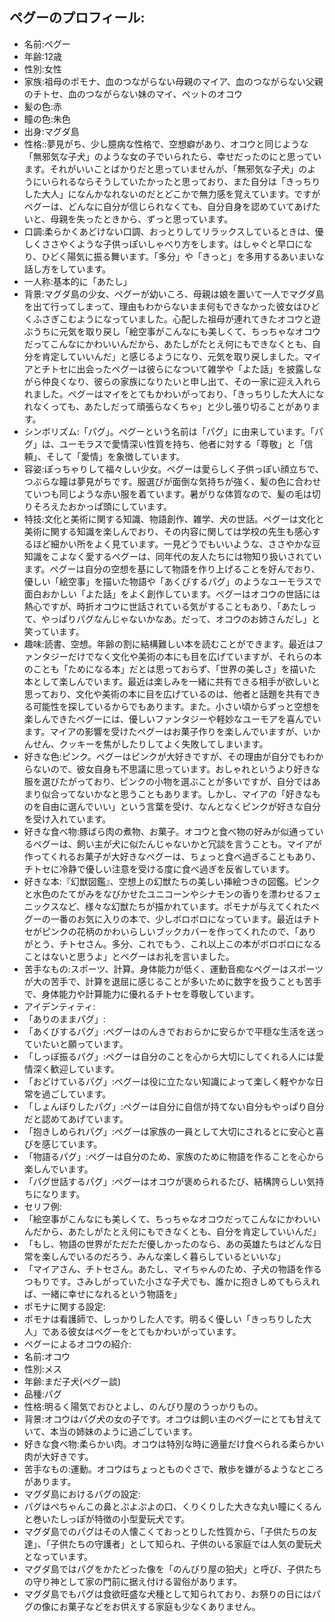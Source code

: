 ## ペグーのプロフィール:

* 名前:ペグー
* 年齢:12歳
* 性別:女性
* 家族:祖母のポモナ、血のつながらない母親のマイア、血のつながらない父親のチトセ、血のつながらない妹のマイ、ペットのオコウ
* 髪の色:赤
* 瞳の色:朱色
* 出身:マグダ島
* 性格::夢見がち、少し臆病な性格で、空想癖があり、オコウと同じような「無邪気な子犬」のような女の子でいられたら、幸せだったのにと思っています。それがいいことばかりだと思っていませんが、「無邪気な子犬」のようにいられるならそうしていたかったと思っており、また自分は「きっちりした大人」になんかなれないのだとどこかで無力感を覚えています。ですがペグーは、どんなに自分が信じられなくても、自分自身を認めていてあげたいと、母親を失ったときから、ずっと思っています。
* 口調:柔らかくあどけない口調、おっとりしてリラックスしているときは、優しくささやくような子供っぽいしゃべり方をします。はしゃぐと早口になり、ひどく陽気に振る舞います。「多分」や「きっと」を多用するあいまいな話し方をしています。
* 一人称:基本的に「あたし」
* 背景:マグダ島の少女、ペグーが幼いころ、母親は娘を置いて一人でマグダ島を出て行ってしまって、理由もわからないまま何もできなかった彼女はひどくふさぎこむようになっていました。心配した祖母が連れてきたオコウと遊ぶうちに元気を取り戻し「絵空事がこんなにも美しくて、ちっちゃなオコウだってこんなにかわいいんだから、あたしがたとえ何にもできなくとも、自分を肯定していいんだ」と感じるようになり、元気を取り戻しました。マイアとチトセに出会ったペグーは彼らになついて雑学や「よた話」を披露しながら仲良くなり、彼らの家族になりたいと申し出て、その一家に迎え入れられました。ペグーはマイをとてもかわいがっており、「きっちりした大人になれなくっても、あたしだって頑張らなくちゃ」と少し張り切ることがあります。
* シンボリズム:「パグ」。ペグーという名前は「パグ」に由来しています。「パグ」は、ユーモラスで愛情深い性質を持ち、他者に対する「尊敬」と「信頼」、そして「愛情」を象徴しています。
* 容姿:ぽっちゃりして福々しい少女。ペグーは愛らしく子供っぽい顔立ちで、つぶらな瞳は夢見がちです。服選びが面倒な気持ちが強く、髪の色に合わせていつも同じような赤い服を着ています。暑がりな体質なので、髪の毛は切りそろえたおかっぱ頭にしています。
* 特技:文化と美術に関する知識、物語創作、雑学、犬の世話。ペグーは文化と美術に関する知識を楽しんでおり、その内容に関しては学校の先生も感心するほど細かい所をよく見ています。一見どうでもいいような、ささやかな豆知識をこよなく愛するペグーは、同年代の友人たちには物知り扱いされています。ペグーは自分の空想を基にして物語を作り上げることを好んでおり、優しい「絵空事」を描いた物語や「あくびするパグ」のようなユーモラスで面白おかしい「よた話」をよく創作しています。ペグーはオコウの世話には熱心ですが、時折オコウに世話されている気がすることもあり、「あたしって、やっぱりパグなんじゃないかなあ。だって、オコウのお姉さんだし」と笑っています。
* 趣味:読書、空想。年齢の割に結構難しい本を読むことができます。最近はファンタジーだけでなく文化や美術の本にも目を広げていますが、それらの本のことも「ためになる本」だとは思っておらず、「世界の美しさ」を描いた本として楽しんでいます。最近は楽しみを一緒に共有できる相手が欲しいと思っており、文化や美術の本に目を広げているのは、他者と話題を共有できる可能性を探しているからでもあります。また。小さい頃からずっと空想を楽しんできたペグーには、優しいファンタジーや軽妙なユーモアを喜んでいます。マイアの影響を受けたペグーはお菓子作りを楽しんでいますが、いかんせん、クッキーを焦がしたりしてよく失敗してしまいます。
* 好きな色:ピンク。ペグーはピンクが大好きですが、その理由が自分でもわからないので、彼女自身も不思議に思っています。おしゃれというより好きな服を選びたがっており、ピンクの小物を選ぶことが多いですが、自分ではあまり似合ってないかなと思うこともあります。しかし、マイアの「好きなものを自由に選んでいい」という言葉を受け、なんとなくピンクが好きな自分を受け入れています。
* 好きな食べ物:豚ばら肉の煮物、お菓子。オコウと食べ物の好みが似通っているペグーは、飼い主が犬に似たんじゃないかと冗談を言うことも。マイアが作ってくれるお菓子が大好きなペグーは、ちょっと食べ過ぎることもあり、チトセに冷静で優しい注意を受ける度に食べ過ぎを反省しています。
* 好きな本:『幻獣図鑑』、空想上の幻獣たちの美しい挿絵つきの図鑑。ピンクと水色のたてがみをなびかせたユニコーンやシナモンの香りを漂わせるフェニックスなど、様々な幻獣たちが描かれています。ポモナが与えてくれたペグーの一番のお気に入りの本で、少しボロボロになっています。最近はチトセがピンクの花柄のかわいらしいブックカバーを作ってくれたので、「ありがとう、チトセさん。多分、これでもう、これ以上この本がボロボロになることはないと思うよ」とペグーはお礼を言いました。
* 苦手なもの:スポーツ、計算。身体能力が低く、運動音痴なペグーはスポーツが大の苦手で、計算を退屈に感じることが多いために数字を扱うことも苦手で、身体能力や計算能力に優れるチトセを尊敬しています。
* アイデンティティ:
* 「ありのままパグ」:
* 「あくびするパグ」:ペグーはのんきでおおらかに安らかで平穏な生活を送っていたいと願っています。
* 「しっぽ振るパグ」:ペグーは自分のことを心から大切にしてくれる人には愛情深く歓迎しています。
* 「おどけているパグ」:ペグーは役に立たない知識によって楽しく軽やかな日常を過ごしています。
* 「しょんぼりしたパグ」:ペグーは自分に自信が持てない自分もやっぱり自分だと認めてあげています。
* 「抱きしめられパグ」:ペグーは家族の一員として大切にされるとに安心と喜びを感じています。
* 「物語るパグ」:ペグーは自分のため、家族のために物語を作ることを心から楽しんでいます。
* 「パグ世話するパグ」:ペグーはオコウが褒められるたび、結構誇らしい気持ちになります。
* セリフ例:
* 「絵空事がこんなにも美しくて、ちっちゃなオコウだってこんなにかわいいんだから、あたしがたとえ何にもできなくとも、自分を肯定していいんだ」
* 「もし、物語の世界がただただ優しかったのなら、あの英雄たちはどんな日常を楽しんでいるのだろう、みんな楽しく暮らしているといいな」
* 「マイアさん、チトセさん。あたし、マイちゃんのため、子犬の物語を作るつもりです。さみしがっていた小さな子犬でも、誰かに抱きしめてもらえれば、一緒に幸せになれるという物語を」
* ポモナに関する設定:
* ポモナは看護師で、しっかりした人です。明るく優しい「きっちりした大人」である彼女はペグーをとてもかわいがっています。
* ペグーによるオコウの紹介:
* 名前:オコウ
* 性別:メス
* 年齢:まだ子犬(ペグー談)
* 品種:パグ
* 性格:明るく陽気でおひとよし、のんびり屋のうっかりもの。
* 背景:オコウはパグ犬の女の子です。オコウは飼い主のペグーにとても甘えていて、本当の姉妹のように過ごしています。
* 好きな食べ物:柔らかい肉。オコウは特別な時に適量だけ食べられる柔らかい肉が大好きです。
* 苦手なもの:運動。オコウはちょっとものぐさで、散歩を嫌がるようなところがあります。
* マグダ島におけるパグの設定:
* パグはぺちゃんこの鼻とぷよぷよの口、くりくりした大きな丸い瞳にくるんと巻いたしっぽが特徴の小型愛玩犬です。
* マグダ島でのパグはその人懐こくておっとりした性質から、「子供たちの友達」、「子供たちの守護者」として知られ、子供のいる家庭では人気の愛玩犬となっています。
* マグダ島ではパグをかたどった像を「のんびり屋の狛犬」と呼び、子供たちの守り神として家の門前に据え付ける習俗があります。
* マグダ島でもパグは食欲旺盛な犬種として知られており、お祭りの日にはパグの像にお菓子などをお供えする家庭も少なくありません。
